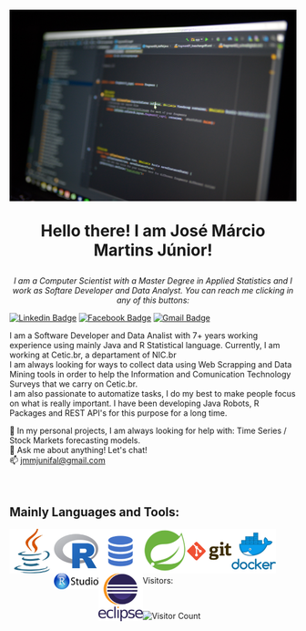 <b><h1>![cover image](https://github.com/jmmj89/jmmj89/blob/master/images/maximilian-weisbecker-1td5Iq5IvNc-unsplash.jpg)
  <p align ="center"> Hello there! I am José Márcio Martins Júnior! </p></h1></b>

<p align="center">
  <i>I am a Computer Scientist with a Master Degree in Applied Statistics and I work as Softare Developer and Data Analyst. You can reach me clicking in any of this buttons:</i>
  
   [![Linkedin Badge](https://img.shields.io/badge/-Linkedin-blue?style=flat-square&logo=Linkedin&logoColor=white&link=https://www.linkedin.com/in/jmmjr/)](https://www.linkedin.com/in/jmmjr/) [![Facebook Badge](https://img.shields.io/badge/-Facebook-036be4?style=flat-square&logo=Facebook&logoColor=white&link=https://www.facebook.com/jmmj89)](https://www.facebook.com/jmmj89) [![Gmail Badge](https://img.shields.io/badge/-Gmail-c14438?style=flat-square&logo=Gmail&logoColor=white&link=mailto:jmmjunifal@gmail.com)](mailto:jmmjunifal@gmail.com)
  </p>
 

I am a Software Developer and Data Analist with 7+ years working experience using mainly Java and R Statistical language. Currently, I am working at Cetic.br, a departament of NIC.br<br>
I am always looking for ways to collect data using Web Scrapping and Data Mining tools in order to help the Information and Comunication Technology Surveys that we carry on Cetic.br.<br>
I am also passionate to automatize tasks, I do my best to make people focus on what is really important. I have been developing Java Robots, R Packages and REST API's for this purpose for a long time.

🤔 In my personal projects, I am always looking for help with: Time Series / Stock Markets forecasting models.<br>
💬 Ask me about anything! Let's chat!<br>
📫 jmmjunifal@gmail.com<br>
<br>
<br>
<b><h2>Mainly Languages and Tools:</h2></b>

<img align="left" alt="Java" width="78px" src="https://raw.githubusercontent.com/github/explore/80688e429a7d4ef2fca1e82350fe8e3517d3494d/topics/java/java.png" />
<img align="left" alt="R" width="78px" src="https://raw.githubusercontent.com/github/explore/80688e429a7d4ef2fca1e82350fe8e3517d3494d/topics/r/r.png"/>
<img align="left" alt="SQL" width="78px" src="https://raw.githubusercontent.com/github/explore/80688e429a7d4ef2fca1e82350fe8e3517d3494d/topics/sql/sql.png"/>
<img align="left" alt="SpringBoot" width="78px" src="https://raw.githubusercontent.com/github/explore/80688e429a7d4ef2fca1e82350fe8e3517d3494d/topics/spring-boot/spring-boot.png"/>
<img align="left" alt="Git" width="78px" src="https://raw.githubusercontent.com/github/explore/80688e429a7d4ef2fca1e82350fe8e3517d3494d/topics/git/git.png"/>
<img align="left" alt="Docker" width="78px" src="https://raw.githubusercontent.com/github/explore/80688e429a7d4ef2fca1e82350fe8e3517d3494d/topics/docker/docker.png"/>
<img align="left" alt="Eclipse" width="78px" src="https://github.com/jmmj89/jmmj89/blob/master/images/RStudio-Logo.png"/>
<img align="left" alt="RStudio" width="78px" src="https://github.com/jmmj89/jmmj89/blob/master/images/logo-eclipse.png"/>


<br>
<br>

<br>

</br> Visitors: 

<br>

![Visitor Count](https://profile-counter.glitch.me/{jmmj89}/count.svg)

<br> 